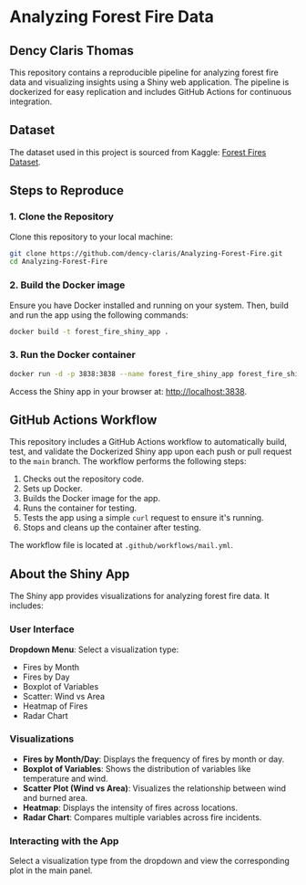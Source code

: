 # Analyzing Forest Fire Data
## Dency Claris Thomas 

This repository contains a reproducible pipeline for analyzing forest fire data and visualizing insights using a Shiny web application. The pipeline is dockerized for easy replication and includes GitHub Actions for continuous integration.

## Dataset
The dataset used in this project is sourced from Kaggle: [Forest Fires Dataset](https://www.kaggle.com/datasets/elikplim/forest-fires-data-set).

## Steps to Reproduce

### 1. Clone the Repository
Clone this repository to your local machine:
```bash
git clone https://github.com/dency-claris/Analyzing-Forest-Fire.git
cd Analyzing-Forest-Fire
```

### 2. Build the Docker image
Ensure you have Docker installed and running on your system. Then, build and run the app using the following commands:
```bash
docker build -t forest_fire_shiny_app .
```
### 3. Run the Docker container
```bash
docker run -d -p 3838:3838 --name forest_fire_shiny_app forest_fire_shiny_app
```
Access the Shiny app in your browser at: [http://localhost:3838](http://localhost:3838).

## GitHub Actions Workflow
This repository includes a GitHub Actions workflow to automatically build, test, and validate the Dockerized Shiny app upon each push or pull request to the `main` branch. The workflow performs the following steps:
1. Checks out the repository code.
2. Sets up Docker.
3. Builds the Docker image for the app.
4. Runs the container for testing.
5. Tests the app using a simple `curl` request to ensure it's running.
6. Stops and cleans up the container after testing.

The workflow file is located at `.github/workflows/mail.yml`.

## About the Shiny App
The Shiny app provides visualizations for analyzing forest fire data. It includes:

### User Interface
**Dropdown Menu**: Select a visualization type:
   - Fires by Month
   - Fires by Day
   - Boxplot of Variables
   - Scatter: Wind vs Area
   - Heatmap of Fires
   - Radar Chart


### Visualizations
- **Fires by Month/Day**: Displays the frequency of fires by month or day.
- **Boxplot of Variables**: Shows the distribution of variables like temperature and wind.
- **Scatter Plot (Wind vs Area)**: Visualizes the relationship between wind and burned area.
- **Heatmap**: Displays the intensity of fires across locations.
- **Radar Chart**: Compares multiple variables across fire incidents.

### Interacting with the App
Select a visualization type from the dropdown and view the corresponding plot in the main panel.
